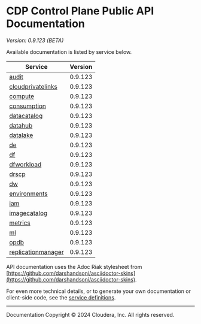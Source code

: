 # CDP Control Plane Public API Documentation

*Version: 0.9.123 (BETA)*

Available documentation is listed by service below.

| Service | Version |
| --- | --- |
| [audit](./audit/index.html) | 0.9.123 |
| [cloudprivatelinks](./cloudprivatelinks/index.html) | 0.9.123 |
| [compute](./compute/index.html) | 0.9.123 |
| [consumption](./consumption/index.html) | 0.9.123 |
| [datacatalog](./datacatalog/index.html) | 0.9.123 |
| [datahub](./datahub/index.html) | 0.9.123 |
| [datalake](./datalake/index.html) | 0.9.123 |
| [de](./de/index.html) | 0.9.123 |
| [df](./df/index.html) | 0.9.123 |
| [dfworkload](./dfworkload/index.html) | 0.9.123 |
| [drscp](./drscp/index.html) | 0.9.123 |
| [dw](./dw/index.html) | 0.9.123 |
| [environments](./environments/index.html) | 0.9.123 |
| [iam](./iam/index.html) | 0.9.123 |
| [imagecatalog](./imagecatalog/index.html) | 0.9.123 |
| [metrics](./metrics/index.html) | 0.9.123 |
| [ml](./ml/index.html) | 0.9.123 |
| [opdb](./opdb/index.html) | 0.9.123 |
| [replicationmanager](./replicationmanager/index.html) | 0.9.123 |

API documentation uses the Adoc Riak stylesheet from
[https://github.com/darshandsoni/asciidoctor-skins](https://github.com/darshandsoni/asciidoctor-skins).

For even more technical details, or to generate your own documentation or client-side code, see the
[service definitions](swagger/).

----

Documentation Copyright © 2024 Cloudera, Inc. All rights reserved.

